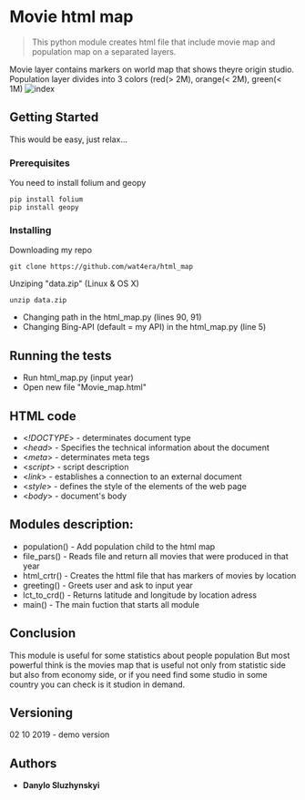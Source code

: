 # Movie html map

> This python module creates html file that include movie map and population map on a separated layers.

Movie layer contains markers on world map that shows theyre origin studio.
Population layer divides into 3 colors (red(> 2M), orange(< 2M), green(< 1M)
![index](https://user-images.githubusercontent.com/44615981/52539170-be688f80-2d83-11e9-89e4-4f857802e7b8.jpg)




## Getting Started

This would be easy, just relax...

### Prerequisites

You need to install folium and geopy

```
pip install folium
pip install geopy
```


### Installing

Downloading my repo

```
git clone https://github.com/wat4era/html_map
```

Unziping "data.zip" (Linux & OS X)

```
unzip data.zip
```

* Changing path in the html_map.py (lines 90, 91) 
* Changing Bing-API (default = my API) in the html_map.py (line 5)


## Running the tests
* Run html_map.py (input year)
* Open new file "Movie_map.html"




## HTML code
* <*!DOCTYPE*> -  determinates document type
* <*head*> - Specifies the technical information about the document
* <*meta*> - determinates meta tegs
* <*script*> - script description
* <*link*> - establishes a connection to an external document
* <*style*> - defines the style of the elements of the web page
* <*body*> - document's body
## Modules description:
* population() - Add population child to the html map
* file_pars() - Reads file and return all movies that were produced in that year
* html_crtr() - Creates the httml file that has markers of movies by location
* greeting() - Greets user and ask to input year
* lct_to_crd() - Returns latitude and longitude by location adress
* main() - The main fuction that starts all module
## Conclusion

This module is useful for some statistics about people population
But most powerful think is the movies map that is useful not only from statistic side but also from economy side, or if you need find some studio in some country you can check is it studion in demand.

## Versioning
02 10 2019 - demo version

## Authors

* **Danylo Sluzhynskyi** 

